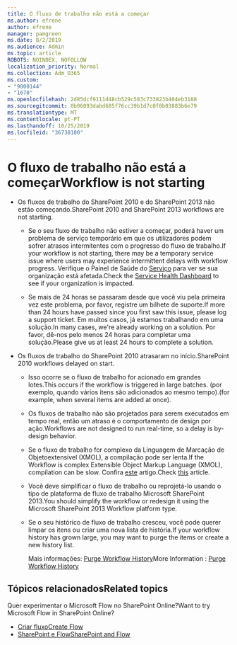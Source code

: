 ```yaml
---
title: O fluxo de trabalho não está a começar
ms.author: efrene
author: efrene
manager: pamgreen
ms.date: 8/2/2019
ms.audience: Admin
ms.topic: article
ROBOTS: NOINDEX, NOFOLLOW
localization_priority: Normal
ms.collection: Adm_O365
ms.custom:
- "9000144"
- "1670"
ms.openlocfilehash: 2d85dcf9111d48cb529c583c733823b404eb3188
ms.sourcegitcommit: 0b06093dabd685f76cc39b1d7c0f8b03883b6e79
ms.translationtype: MT
ms.contentlocale: pt-PT
ms.lasthandoff: 10/25/2019
ms.locfileid: "36738100"
---
```

# <a name="workflow-is-not-starting"></a><span data-ttu-id="d1f19-102">O fluxo de trabalho não está a começar</span><span class="sxs-lookup"><span data-stu-id="d1f19-102">Workflow is not starting</span></span>

- <span data-ttu-id="d1f19-103">Os fluxos de trabalho do SharePoint 2010 e do SharePoint 2013 não estão começando.</span><span class="sxs-lookup"><span data-stu-id="d1f19-103">SharePoint 2010 and SharePoint 2013 workflows are not starting.</span></span>

    - <span data-ttu-id="d1f19-104">Se o seu fluxo de trabalho não estiver a começar, poderá haver um problema de serviço temporário em que os utilizadores podem sofrer atrasos intermitentes com o progresso do fluxo de trabalho.</span><span class="sxs-lookup"><span data-stu-id="d1f19-104">If your workflow is not starting, there may be a temporary service issue where users may experience intermittent delays with workflow progress.</span></span> <span data-ttu-id="d1f19-105">Verifique o Painel de Saúde do [Serviço](https:/admin.microsoft.com/AdminPortal/Home#/servicehealth) para ver se sua organização está afetada.</span><span class="sxs-lookup"><span data-stu-id="d1f19-105">Check the [Service Health Dashboard](https:/admin.microsoft.com/AdminPortal/Home#/servicehealth) to see if your organization is impacted.</span></span>

    - <span data-ttu-id="d1f19-106">Se mais de 24 horas se passaram desde que você viu pela primeira vez este problema, por favor, registre um bilhete de suporte.</span><span class="sxs-lookup"><span data-stu-id="d1f19-106">If more than 24 hours have passed since you first saw this issue, please log a support ticket.</span></span> <span data-ttu-id="d1f19-107">Em muitos casos, já estamos trabalhando em uma solução.</span><span class="sxs-lookup"><span data-stu-id="d1f19-107">In many cases, we're already working on a solution.</span></span> <span data-ttu-id="d1f19-108">Por favor, dê-nos pelo menos 24 horas para completar uma solução.</span><span class="sxs-lookup"><span data-stu-id="d1f19-108">Please give us at least 24 hours to complete a solution.</span></span>

- <span data-ttu-id="d1f19-109">Os fluxos de trabalho do SharePoint 2010 atrasaram no início.</span><span class="sxs-lookup"><span data-stu-id="d1f19-109">SharePoint 2010 workflows delayed on start.</span></span>

    - <span data-ttu-id="d1f19-110">Isso ocorre se o fluxo de trabalho for acionado em grandes lotes.</span><span class="sxs-lookup"><span data-stu-id="d1f19-110">This occurs if the workflow is triggered in large batches.</span></span> <span data-ttu-id="d1f19-111">(por exemplo, quando vários itens são adicionados ao mesmo tempo).</span><span class="sxs-lookup"><span data-stu-id="d1f19-111">(for example, when several items are added at once).</span></span>

    - <span data-ttu-id="d1f19-112">Os fluxos de trabalho não são projetados para serem executados em tempo real, então um atraso é o comportamento de design por ação.</span><span class="sxs-lookup"><span data-stu-id="d1f19-112">Workflows are not designed to run real-time, so a delay is by-design behavior.</span></span>

   -  <span data-ttu-id="d1f19-113">Se o fluxo de trabalho for complexo da Linguagem de Marcação de Objetoextensível (XMOL), a compilação pode ser lenta.</span><span class="sxs-lookup"><span data-stu-id="d1f19-113">If the Workflow is complex Extensible Object Markup Language (XMOL), compilation can be slow.</span></span> <span data-ttu-id="d1f19-114">Confira [este](https://support.microsoft.com//kb/3043697) artigo.</span><span class="sxs-lookup"><span data-stu-id="d1f19-114">Check [this](https://support.microsoft.com//kb/3043697) article.</span></span>

    - <span data-ttu-id="d1f19-115">Você deve simplificar o fluxo de trabalho ou reprojetá-lo usando o tipo de plataforma de fluxo de trabalho Microsoft SharePoint 2013.</span><span class="sxs-lookup"><span data-stu-id="d1f19-115">You should simplify the workflow or redesign it using the Microsoft SharePoint 2013 Workflow platform type.</span></span>

    - <span data-ttu-id="d1f19-116">Se o seu histórico de fluxo de trabalho cresceu, você pode querer limpar os itens ou criar uma nova lista de história.</span><span class="sxs-lookup"><span data-stu-id="d1f19-116">If your workflow history has grown large, you may want to purge the items or create a new history list.</span></span>

        <span data-ttu-id="d1f19-117">Mais informações: [Purge Workflow History](https://blogs.technet.microsoft.com/marj/2015/08/07/sharepoint-2010-workflows-best-practice-purge-workflow-history-list-items/)</span><span class="sxs-lookup"><span data-stu-id="d1f19-117">More Information : [Purge Workflow History](https://blogs.technet.microsoft.com/marj/2015/08/07/sharepoint-2010-workflows-best-practice-purge-workflow-history-list-items/)</span></span>


## <a name="related-topics"></a><span data-ttu-id="d1f19-118">Tópicos relacionados</span><span class="sxs-lookup"><span data-stu-id="d1f19-118">Related topics</span></span>
<span data-ttu-id="d1f19-119">Quer experimentar o Microsoft Flow no SharePoint Online?</span><span class="sxs-lookup"><span data-stu-id="d1f19-119">Want to try Microsoft Flow in SharePoint Online?</span></span>
- [<span data-ttu-id="d1f19-120">Criar fluxo</span><span class="sxs-lookup"><span data-stu-id="d1f19-120">Create Flow</span></span>](https://support.office.com/article/Create-a-flow-for-a-list-or-library-in-SharePoint-Online-or-OneDrive-for-Business-a9c3e03b-0654-46af-a254-20252e580d01) 
- [<span data-ttu-id="d1f19-121">SharePoint e Flow</span><span class="sxs-lookup"><span data-stu-id="d1f19-121">SharePoint and Flow</span></span>](https://flow.microsoft.com/blog/sharepoint-and-flow/) 


